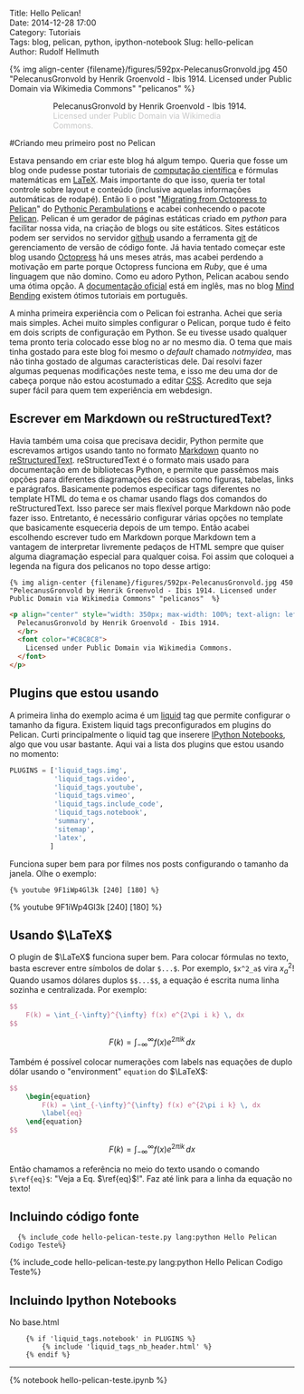 Title: Hello Pelican!  
Date: 2014-12-28 17:00  
Category: Tutoriais  
Tags: blog, pelican, python, ipython-notebook
Slug: hello-pelican  
Author: Rudolf Hellmuth

<!-- PELICAN_BEGIN_SUMMARY -->
{% img align-center {filename}/figures/592px-PelecanusGronvold.jpg 450  "PelecanusGronvold by Henrik Groenvold - Ibis 1914. Licensed under Public Domain via Wikimedia Commons" "pelicanos"  %}
<p align="center" style="width: 350px; max-width: 100%; text-align: left; margin-left: auto; margin-right: auto;">
  PelecanusGronvold by Henrik Groenvold - Ibis 1914.
  </br>
  <font color="#C8C8C8">
    Licensed under Public Domain via Wikimedia Commons.
  </font>
</p>


#Criando meu primeiro post no Pelican

Estava pensando em criar este blog há algum tempo. Queria que fosse um blog onde pudesse postar tutoriais de [computação científica](http://pt.wikipedia.org/wiki/Computação_científica) e fórmulas matemáticas em [LaTeX](http://pt.wikipedia.org/wiki/LaTeX). Mais importante do que isso, queria ter total controle sobre layout e conteúdo (inclusive aquelas informações automáticas de rodapé). Então li o post "[Migrating from Octopress to Pelican](http://jakevdp.github.io/blog/2013/05/07/migrating-from-octopress-to-pelican/)" do [Pythonic Perambulations](https://jakevdp.github.io/) e acabei conhecendo o pacote [Pelican](http://blog.getpelican.com/). Pelican é um gerador de páginas estáticas criado em *python* para facilitar nossa vida, na criação de blogs ou site estáticos. Sites estáticos podem ser servidos no servidor [github](https://github.com/) usando a ferramenta [git](http://git-scm.com/) de gerenciamento de versão de código fonte. Já havia tentado começar este blog usando [Octopress](octopress.org) há uns meses atrás, mas acabei perdendo a motivação em parte porque Octopress funciona em *Ruby*, que é uma linguagem que não domino. Como eu adoro Python, Pelican acabou sendo uma ótima opção. A [documentação oficial](http://docs.getpelican.com/) está em inglês, mas no blog [Mind Bending](http://mindbending.org/pt/series/migrando-para-o-pelican) existem ótimos tutoriais em português.
<!-- PELICAN_END_SUMMARY -->

A minha primeira experiência com o Pelican foi estranha. Achei que seria mais simples. Achei muito simples configurar o Pelican, porque tudo é feito em dois scripts de configuração em Python. Se eu tivesse usado qualquer tema pronto teria colocado esse blog no ar no mesmo dia. O tema que mais tinha gostado para este blog foi mesmo o *default* chamado *notmyidea*, mas não tinha gostado de algumas características dele. Daí resolvi fazer algumas pequenas modificações neste tema, e isso me deu uma dor de cabeça porque não estou acostumado a editar [CSS](http://pt.wikipedia.org/wiki/Cascading_Style_Sheets). Acredito que seja super fácil para quem tem experiência em webdesign. 


## Escrever em Markdown ou reStructuredText?

Havia também uma coisa que precisava decidir, Python permite que escrevamos artigos usando tanto no formato [Markdown](http://pt.wikipedia.org/wiki/Markdown) quanto no [reStructuredText](http://pt.wikipedia.org/wiki/ReStructuredText). reStructuredText é o formato mais usado para documentação em de bibliotecas Python, e permite que passêmos mais opções para diferentes diagramações de coisas como figuras, tabelas, links e parágrafos. Basicamente podemos especificar tags diferentes no template HTML do tema e os chamar usando flags dos comandos do reStructuredText. Isso parece ser mais flexível porque Markdown não pode fazer isso. Entretanto, é necessário configurar várias opções no template que basicamente esqueceria depois de um tempo. Então acabei escolhendo escrever tudo em Markdown porque Markdown tem a vantagem de interpretar livremente pedaços de HTML sempre que quiser alguma diagramação especial para qualquer coisa. Foi assim que coloquei a legenda na figura dos pelicanos no topo desse artigo:

```liquid
{% img align-center {filename}/figures/592px-PelecanusGronvold.jpg 450  "PelecanusGronvold by Henrik Groenvold - Ibis 1914. Licensed under Public Domain via Wikimedia Commons" "pelicanos"  %}
```
```html
<p align="center" style="width: 350px; max-width: 100%; text-align: left; margin-left: auto; margin-right: auto;">
  PelecanusGronvold by Henrik Groenvold - Ibis 1914.
  </br>
  <font color="#C8C8C8">
    Licensed under Public Domain via Wikimedia Commons.
  </font>
</p>
```

## Plugins que estou usando

A primeira linha do exemplo acima é um [liquid](https://github.com/Shopify/liquid/wiki) tag que permite configurar o tamanho da figura. Existem liquid tags preconfigurados em plugins do Pelican. Curti principalmente o liquid tag que inserere [IPython Notebooks](http://ipython.org/notebook.html), algo que vou usar bastante. Aqui vai a lista dos plugins que estou usando no momento:

```python
PLUGINS = ['liquid_tags.img',
           'liquid_tags.video',
           'liquid_tags.youtube',
           'liquid_tags.vimeo',
           'liquid_tags.include_code',
           'liquid_tags.notebook',
           'summary',
           'sitemap',
           'latex',
          ]
```

Funciona super bem para por filmes nos posts configurando o tamanho da janela. Olhe o exemplo:

```liquid
{% youtube 9F1iWp4Gl3k [240] [180] %}
```
{% youtube 9F1iWp4Gl3k [240] [180] %}


## Usando $\LaTeX$

O plugin de $\LaTeX$ funciona super bem. Para colocar fórmulas no texto, basta escrever entre símbolos de dolar `$...$`. Por exemplo, `$x^2_a$` vira $x^2_a$! Quando usamos dólares duplos `$$...$$`, a equação é escrita numa linha sozinha e centralizada. Por exemplo:

```latex
$$
	F(k) = \int_{-\infty}^{\infty} f(x) e^{2\pi i k} \, dx
$$
```

$$
    F(k) = \int_{-\infty}^{\infty} f(x) e^{2\pi i k} \, dx
$$

Também é possível colocar numerações com labels nas equações de duplo dólar usando o "environment" `equation` do $\LaTeX$:

```latex
$$
	\begin{equation}
		F(k) = \int_{-\infty}^{\infty} f(x) e^{2\pi i k} \, dx 
		\label{eq}
	\end{equation}
$$
```
$$
	\begin{equation}
		F(k) = \int_{-\infty}^{\infty} f(x) e^{2\pi i k} \, dx 
		\label{eq}
	\end{equation}
$$

Então chamamos a referência no meio do texto usando o comando `$\ref{eq}$`: "Veja a Eq. $\ref{eq}$!". Faz até link para a linha da equação no texto!

## Incluindo código fonte

```liquid
  {% include_code hello-pelican-teste.py lang:python Hello Pelican Codigo Teste%}
```

{% include_code hello-pelican-teste.py lang:python Hello Pelican Codigo Teste%}

## Incluindo Ipython Notebooks


No base.html
```liquid
    {% if 'liquid_tags.notebook' in PLUGINS %}
        {% include 'liquid_tags_nb_header.html' %}
    {% endif %}
```
--------------------------------------------------

{% notebook hello-pelican-teste.ipynb %}


